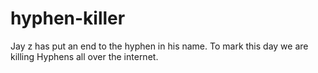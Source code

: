 hyphen-killer
=============

Jay z has put an end to the hyphen in his name. To mark this day we are killing Hyphens all over the internet.
